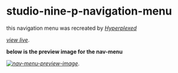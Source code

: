 # studio-nine-p-navigation-menu

this navigation menu was recreated by *[Hyperplexed](https://www.youtube.com/@Hyperplexed)*

*[view live](https://r-e-m-m-a.github.io/studio-nine-p-navigation-menu/)*.

__below is the preview image for the nav-menu__

*[![nav-menu-preview-image](https://github.com/itsremma/studio-nine-p-navigation-menu/blob/main/studio9p-nav.png)](https://itsremma.github.io/studio-nine-p-navigation-menu/)*.
